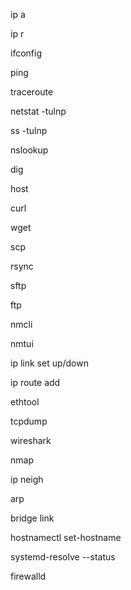 ip a

ip r

ifconfig

ping

traceroute

netstat -tulnp

ss -tulnp

nslookup

dig

host

curl

wget

scp

rsync

sftp

ftp

nmcli

nmtui

ip link set up/down

ip route add

ethtool

tcpdump

wireshark

nmap

ip neigh

arp

bridge link

hostnamectl set-hostname

systemd-resolve --status

firewalld

